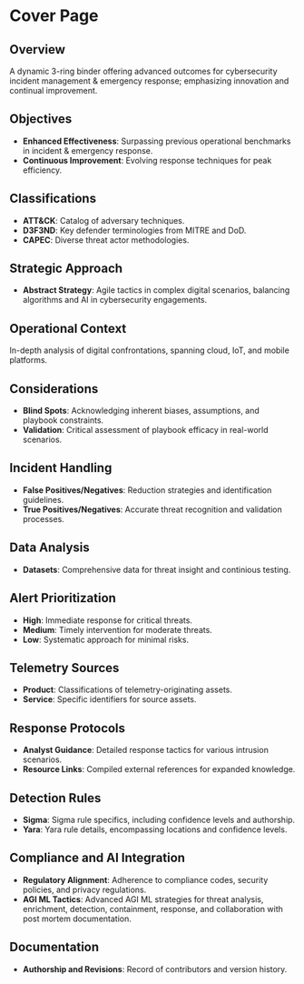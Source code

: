 # Cover Page

## Overview
A dynamic 3-ring binder offering advanced outcomes for cybersecurity incident management & emergency response; emphasizing innovation and continual improvement.

## Objectives
- **Enhanced Effectiveness**: Surpassing previous operational benchmarks in incident & emergency response.
- **Continuous Improvement**: Evolving response techniques for peak efficiency.

## Classifications
- **ATT&CK**: Catalog of adversary techniques.
- **D3F3ND**: Key defender terminologies from MITRE and DoD.
- **CAPEC**: Diverse threat actor methodologies.

## Strategic Approach
- **Abstract Strategy**: Agile tactics in complex digital scenarios, balancing algorithms and AI in cybersecurity engagements.

## Operational Context
In-depth analysis of digital confrontations, spanning cloud, IoT, and mobile platforms.

## Considerations
- **Blind Spots**: Acknowledging inherent biases, assumptions, and playbook constraints.
- **Validation**: Critical assessment of playbook efficacy in real-world scenarios.

## Incident Handling
- **False Positives/Negatives**: Reduction strategies and identification guidelines.
- **True Positives/Negatives**: Accurate threat recognition and validation processes.

## Data Analysis
- **Datasets**: Comprehensive data for threat insight and continious testing.

## Alert Prioritization
- **High**: Immediate response for critical threats.
- **Medium**: Timely intervention for moderate threats.
- **Low**: Systematic approach for minimal risks.

## Telemetry Sources
- **Product**: Classifications of telemetry-originating assets.
- **Service**: Specific identifiers for source assets.

## Response Protocols
- **Analyst Guidance**: Detailed response tactics for various intrusion scenarios.
- **Resource Links**: Compiled external references for expanded knowledge.

## Detection Rules
- **Sigma**: Sigma rule specifics, including confidence levels and authorship.
- **Yara**: Yara rule details, encompassing locations and confidence levels.

## Compliance and AI Integration
- **Regulatory Alignment**: Adherence to compliance codes, security policies, and privacy regulations.
- **AGI ML Tactics**: Advanced AGI ML strategies for threat analysis, enrichment, detection, containment, response, and collaboration with post mortem documentation.

## Documentation
- **Authorship and Revisions**: Record of contributors and version history.
